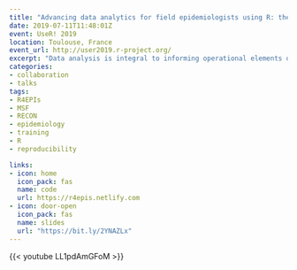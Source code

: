 ```yaml
---
title: "Advancing data analytics for field epidemiologists using R: the R4epis innovation project"
date: 2019-07-11T11:48:01Z
event: UseR! 2019
location: Toulouse, France
event_url: http://user2019.r-project.org/
excerpt: "Data analysis is integral to informing operational elements of humanitarian medical responses. Field epidemiologists play a central role in informing such responses as they aim to rapidly collect, analyse and disseminate results to support Médecins Sans Frontières (MSF) and partners with timely and targeted intervention strategies. However, a lack of standardised analytical methods within MSF challenges this process. The R4epis project group consists of 18 professionals with expertise in: R programming, field epidemiology, data science, health information systems, geographic information systems, and public health. Between October 2018 and April 2019, R scripts were developed to address all aspects of data cleaning, data analysis, and automatic reporting for outbreaks (measles, meningitis, cholera and acute jaundice) and surveys (retrospective mortality, malnutrition and vaccination coverage). Analyses and outputs were piloted and validated by epidemiologists using historical data. The resulting templates were made available to field epidemiologists for field testing, which was conducted between February and April 2019. R4epis will contribute to the improvement of the quality, timeliness, consistency of data analyses and standardisation of outputs from field epidemiologists during emergency response." 
categories:
- collaboration
- talks
tags:
- R4EPIs
- MSF
- RECON
- epidemiology
- training
- R
- reproducibility

links:
- icon: home
  icon_pack: fas
  name: code
  url: https://r4epis.netlify.com
- icon: door-open
  icon_pack: fas
  name: slides
  url: "https://bit.ly/2YNAZLx"
---
```


{{< youtube LL1pdAmGFoM >}}

